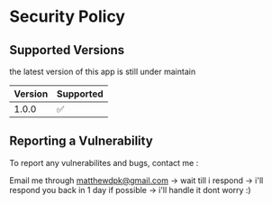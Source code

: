 # Security Policy

## Supported Versions

the latest version of this app is still under maintain

| Version | Supported          |
| ------- | ------------------ |
| 1.0.0   | :white_check_mark: |

## Reporting a Vulnerability

To report any vulnerabilites and bugs, contact me :

Email me through matthewdpk@gmail.com -> wait till i respond -> i'll respond you back in 1 day if possible -> i'll handle it dont worry :)
